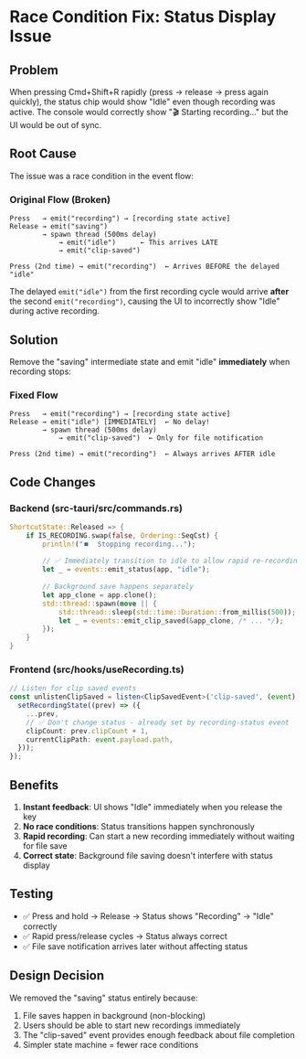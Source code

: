 # Race Condition Fix: Status Display Issue

## Problem
When pressing Cmd+Shift+R rapidly (press → release → press again quickly), the status chip would show "Idle" even though recording was active. The console would correctly show "🎬 Starting recording..." but the UI would be out of sync.

## Root Cause
The issue was a race condition in the event flow:

### Original Flow (Broken)
```
Press   → emit("recording") → [recording state active]
Release → emit("saving")
        → spawn thread (500ms delay)
            → emit("idle")      ← This arrives LATE
            → emit("clip-saved")

Press (2nd time) → emit("recording")  ← Arrives BEFORE the delayed "idle"
```

The delayed `emit("idle")` from the first recording cycle would arrive **after** the second `emit("recording")`, causing the UI to incorrectly show "Idle" during active recording.

## Solution
Remove the "saving" intermediate state and emit "idle" **immediately** when recording stops:

### Fixed Flow
```
Press   → emit("recording") → [recording state active]
Release → emit("idle") [IMMEDIATELY]  ← No delay!
        → spawn thread (500ms delay)
            → emit("clip-saved")  ← Only for file notification

Press (2nd time) → emit("recording")  ← Always arrives AFTER idle
```

## Code Changes

### Backend (src-tauri/src/commands.rs)
```rust
ShortcutState::Released => {
    if IS_RECORDING.swap(false, Ordering::SeqCst) {
        println!("⏹️  Stopping recording...");
        
        // ✅ Immediately transition to idle to allow rapid re-recording
        let _ = events::emit_status(app, "idle");
        
        // Background save happens separately
        let app_clone = app.clone();
        std::thread::spawn(move || {
            std::thread::sleep(std::time::Duration::from_millis(500));
            let _ = events::emit_clip_saved(&app_clone, /* ... */);
        });
    }
}
```

### Frontend (src/hooks/useRecording.ts)
```typescript
// Listen for clip saved events
const unlistenClipSaved = listen<ClipSavedEvent>('clip-saved', (event) => {
  setRecordingState((prev) => ({
    ...prev,
    // ✅ Don't change status - already set by recording-status event
    clipCount: prev.clipCount + 1,
    currentClipPath: event.payload.path,
  }));
});
```

## Benefits
1. **Instant feedback**: UI shows "Idle" immediately when you release the key
2. **No race conditions**: Status transitions happen synchronously
3. **Rapid recording**: Can start a new recording immediately without waiting for file save
4. **Correct state**: Background file saving doesn't interfere with status display

## Testing
- ✅ Press and hold → Release → Status shows "Recording" → "Idle" correctly
- ✅ Rapid press/release cycles → Status always correct
- ✅ File save notification arrives later without affecting status

## Design Decision
We removed the "saving" status entirely because:
1. File saves happen in background (non-blocking)
2. Users should be able to start new recordings immediately
3. The "clip-saved" event provides enough feedback about file completion
4. Simpler state machine = fewer race conditions
